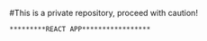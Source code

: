 #This is a private repository, proceed with caution!

~~~~~~~~~~~~~~~~~~~~~~~~~~~~~~~~~~~
*********REACT APP*****************
~~~~~~~~~~~~~~~~~~~~~~~~~~~~~~~~~~~



